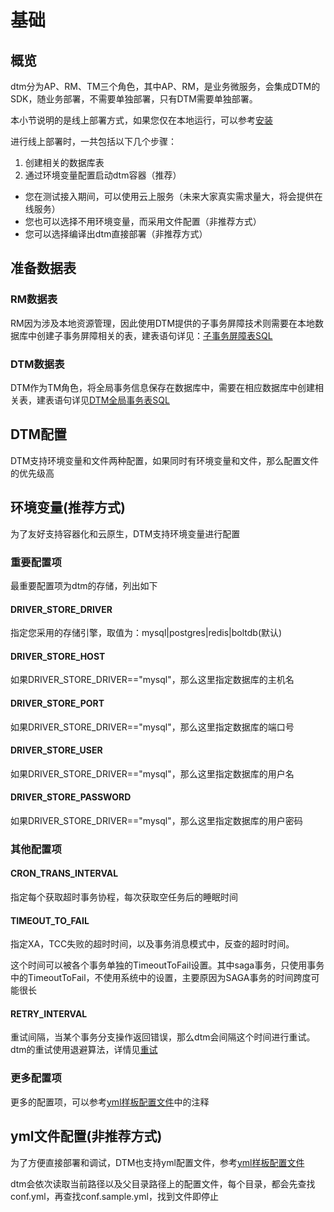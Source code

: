 # 基础

## 概览
dtm分为AP、RM、TM三个角色，其中AP、RM，是业务微服务，会集成DTM的SDK，随业务部署，不需要单独部署，只有DTM需要单独部署。

本小节说明的是线上部署方式，如果您仅在本地运行，可以参考[安装](../guide/start)

进行线上部署时，一共包括以下几个步骤：

1. 创建相关的数据库表
2. 通过环境变量配置启动dtm容器（推荐）
  - 您在测试接入期间，可以使用云上服务（未来大家真实需求量大，将会提供在线服务）
  - 您也可以选择不用环境变量，而采用文件配置（非推荐方式）
  - 您可以选择编译出dtm直接部署（非推荐方式）

## 准备数据表

### RM数据表
RM因为涉及本地资源管理，因此使用DTM提供的子事务屏障技术则需要在本地数据库中创建子事务屏障相关的表，建表语句详见：[子事务屏障表SQL](https://github.com/dtm-labs/dtm/blob/main/sqls/dtmcli.barrier.mysql.sql)

### DTM数据表
DTM作为TM角色，将全局事务信息保存在数据库中，需要在相应数据库中创建相关表，建表语句详见[DTM全局事务表SQL](https://github.com/dtm-labs/dtm/blob/main/sqls/dtmsvr.storage.mysql.sql)

## DTM配置
DTM支持环境变量和文件两种配置，如果同时有环境变量和文件，那么配置文件的优先级高

## 环境变量(推荐方式)
为了友好支持容器化和云原生，DTM支持环境变量进行配置

### 重要配置项
最重要配置项为dtm的存储，列出如下

#### DRIVER_STORE_DRIVER
指定您采用的存储引擎，取值为：mysql|postgres|redis|boltdb(默认)

#### DRIVER_STORE_HOST
如果DRIVER_STORE_DRIVER=="mysql"，那么这里指定数据库的主机名

#### DRIVER_STORE_PORT
如果DRIVER_STORE_DRIVER=="mysql"，那么这里指定数据库的端口号

#### DRIVER_STORE_USER
如果DRIVER_STORE_DRIVER=="mysql"，那么这里指定数据库的用户名

#### DRIVER_STORE_PASSWORD
如果DRIVER_STORE_DRIVER=="mysql"，那么这里指定数据库的用户密码


### 其他配置项

#### CRON_TRANS_INTERVAL
指定每个获取超时事务协程，每次获取空任务后的睡眠时间
#### TIMEOUT_TO_FAIL
指定XA，TCC失败的超时时间，以及事务消息模式中，反查的超时时间。

这个时间可以被各个事务单独的TimeoutToFail设置。其中saga事务，只使用事务中的TimeoutToFail，不使用系统中的设置，主要原因为SAGA事务的时间跨度可能很长

#### RETRY_INTERVAL
重试间隔，当某个事务分支操作返回错误，那么dtm会间隔这个时间进行重试。dtm的重试使用退避算法，详情见[重试](../ref/options)

### 更多配置项
更多的配置项，可以参考[yml样板配置文件](https://github.com/dtm-labs/dtm/blob/main/conf.sample.yml)中的注释

## yml文件配置(非推荐方式)
为了方便直接部署和调试，DTM也支持yml配置文件，参考[yml样板配置文件](https://github.com/dtm-labs/dtm/blob/main/conf.sample.yml)

dtm会依次读取当前路径以及父目录路径上的配置文件，每个目录，都会先查找conf.yml，再查找conf.sample.yml，找到文件即停止